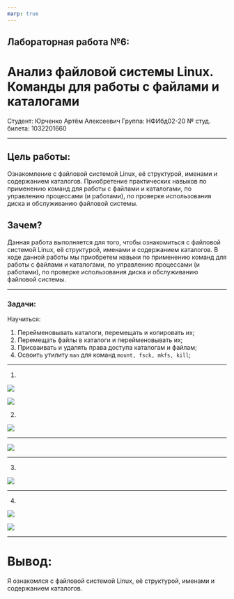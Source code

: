 ```yaml
---
marp: true
---
```


## Лабораторная работа №6:
# Анализ файловой системы Linux. Команды для работы с файлами и каталогами


Студент: Юрченко Артём Алексеевич
Группа: НФИбд02-20
№ студ. билета: 1032201660

---

## Цель работы:

Ознакомление с файловой системой Linux, её структурой, именами и содержанием каталогов. Приобретение практических навыков по применению команд для работы с файлами и каталогами, по управлению процессами (и работами), по проверке использования диска и обслуживанию файловой системы.

## Зачем?

Данная работа выполняется для того, чтобы ознакомиться с файловой системой Linux, её структурой, именами и содержанием каталогов. В ходе данной работы мы приобретем навыки по применению команд для работы с файлами и каталогами, по управлению процессами (и работами), по проверке использования диска и обслуживанию файловой системы.

---

### **Задачи:**
Научиться:
1. Перейменовывать каталоги, перемещать и копировать их;
1. Перемещать файлы в каталоги и перейменовывать их;
1. Присваивать и удалять права доступа каталогам и файлам;
1. Освоить утилиту ```man``` для  команд ```mount, fsck, mkfs, kill```;

---

1. 

![](https://sun9-18.userapi.com/impg/oCdB8oykqwwBPFKqcSRh_wATrljKjuRsHBxRtQ/NMs5C0SxtlE.jpg?size=892x234&quality=96&sign=1b5f742fe2d3ff8029026458c8e72642&type=album)

![](https://sun9-36.userapi.com/impg/wrGZVk1sBac8H3Hgyl9BBLwZOy92k51OR-xrVw/zDT13PqI3uc.jpg?size=1001x524&quality=96&sign=a8a0e769f06e8d0e08ca06aa1f96694b&type=album)

2.
![](https://sun9-7.userapi.com/impg/FdJZEu3uklSM13aAgc8XqWiK1ZWJHLxfu7tgaQ/uoRW33Q0KM4.jpg?size=638x98&quality=96&sign=0a121f9cd042c0dc879af1a108003b34&type=album)

---

![](https://sun9-49.userapi.com/impg/H7nf82R8KMkV5ExCWTyloyUIzIpNWMwMnJxD3g/F5dmDHVPQ80.jpg?size=959x148&quality=96&sign=6f9455b8dade54cfb7318ea2ff0f21ff&type=album)

---

3. 

![](https://sun9-13.userapi.com/impg/mUmlxkBInPRf-edliJg0C_uUyjO178CVh6974A/ieh_5uKiRHo.jpg?size=717x73&quality=96&sign=ed1027ce5cbdf83c806fc25968205c61&type=album)

---

4. 

![](https://sun9-10.userapi.com/impg/rI7Oi3IrpcWgNj1bPxbatuAjJWrauX4pvwUAcg/CDPfHPNzTck.jpg?size=906x649&quality=96&sign=c83e24ae81bab1e90fa183d13f31aad8&type=album)

![](https://sun9-35.userapi.com/impg/rYK4hUbAzahAiYNueUPLhFtrVBIx4lN5srgYtg/2rIYZnR1le4.jpg?size=530x116&quality=96&sign=260a41b1703d70de4a9bf0a16f53bf8b&type=album)

---

# Вывод:

Я ознакомлcя с файловой системой Linux, её структурой, именами и содержанием каталогов.
